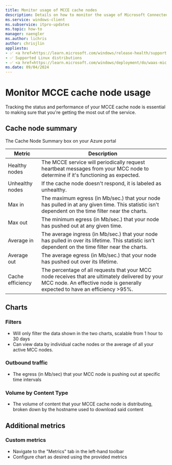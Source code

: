 ```yaml
---
title: Monitor usage of MCCE cache nodes
description: Details on how to monitor the usage of Microsoft Connected Cache for Enterprise (MCCE) cache nodes.
ms.service: windows-client
ms.subservice: itpro-updates
ms.topic: how-to
manager: naengler
ms.author: lichris
author: chrisjlin
appliesto: 
- ✅ <a href=https://learn.microsoft.com/windows/release-health/supported-versions-windows-client target=_blank>Windows 11</a>
- ✅ Supported Linux distributions
- ✅ <a href=https://learn.microsoft.com/windows/deployment/do/waas-microsoft-connected-cache target=_blank>Microsoft Connected Cache for Enterprise</a>	
ms.date: 09/04/2024
---
```


# Monitor MCCE cache node usage

Tracking the status and performance of your MCCE cache node is essential to making sure that you're getting the most out of the service.

<!-- Add standard metrics

      Add scenarios for creating custom metrics -->

## Cache node summary

The Cache Node Summary box on your Azure portal 

| Metric | Description |
| --- | --- |
| Healthy nodes | The MCCE service will periodically request heartbeat messages from your MCC node to determine if it's functioning as expected. |
| Unhealthy nodes | If the cache node doesn't respond, it is labeled as unhealthy. |
| Max in | The maximum egress (in Mb/sec.) that your node has pulled in at any given time. This statistic isn't dependent on the time filter near the charts. |
| Max out | The minimum egress (in Mb/sec.) that your node has pushed out at any given time. |
| Average in | The average ingress (in Mb/sec.) that your node has pulled in over its lifetime. This statistic isn't dependent on the time filter near the charts. |
| Average out | The average egress (in Mb/sec.) that your node has pushed out over its lifetime. |
| Cache efficiency | The percentage of all requests that your MCC node receives that are ultimately delivered by your MCC node. An effective node is generally expected to have an efficiency >95%. |

## Charts

### Filters

- Will only filter the data shown in the two charts, scalable from 1 hour to 30 days
- Can view data by individual cache nodes or the average of all your active MCC nodes.

### Outbound traffic

- The egress (in Mb/sec) that your MCC node is pushing out at specific time intervals

### Volume by Content Type

- The volume of content that your MCCE cache node is distributing, broken down by the hostname used to download said content

## Additional metrics

### Custom metrics

- Navigate to the "Metrics" tab in the left-hand toolbar
- Configure chart as desired using the provided metrics

<!-- ### Windows Update for Business (WUfB) reports -->